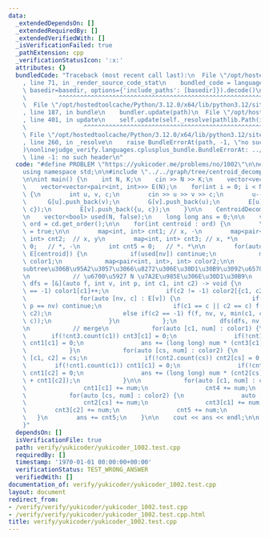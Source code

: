 ```yaml
---
data:
  _extendedDependsOn: []
  _extendedRequiredBy: []
  _extendedVerifiedWith: []
  _isVerificationFailed: true
  _pathExtension: cpp
  _verificationStatusIcon: ':x:'
  attributes: {}
  bundledCode: "Traceback (most recent call last):\n  File \"/opt/hostedtoolcache/Python/3.12.0/x64/lib/python3.12/site-packages/onlinejudge_verify/documentation/build.py\"\
    , line 71, in _render_source_code_stat\n    bundled_code = language.bundle(stat.path,\
    \ basedir=basedir, options={'include_paths': [basedir]}).decode()\n          \
    \         ^^^^^^^^^^^^^^^^^^^^^^^^^^^^^^^^^^^^^^^^^^^^^^^^^^^^^^^^^^^^^^^^^^^^^^^^^^^^^^^^^\n\
    \  File \"/opt/hostedtoolcache/Python/3.12.0/x64/lib/python3.12/site-packages/onlinejudge_verify/languages/cplusplus.py\"\
    , line 187, in bundle\n    bundler.update(path)\n  File \"/opt/hostedtoolcache/Python/3.12.0/x64/lib/python3.12/site-packages/onlinejudge_verify/languages/cplusplus_bundle.py\"\
    , line 401, in update\n    self.update(self._resolve(pathlib.Path(included), included_from=path))\n\
    \                ^^^^^^^^^^^^^^^^^^^^^^^^^^^^^^^^^^^^^^^^^^^^^^^^^^^^^^^^^\n \
    \ File \"/opt/hostedtoolcache/Python/3.12.0/x64/lib/python3.12/site-packages/onlinejudge_verify/languages/cplusplus_bundle.py\"\
    , line 260, in _resolve\n    raise BundleErrorAt(path, -1, \"no such header\"\
    )\nonlinejudge_verify.languages.cplusplus_bundle.BundleErrorAt: ../../graph/tree/centroid_decomposition.hpp:\
    \ line -1: no such header\n"
  code: "#define PROBLEM \"https://yukicoder.me/problems/no/1002\"\n\n#include <bits/stdc++.h>\n\
    using namespace std;\n\n#include \"../../graph/tree/centroid_decomposition.hpp\"\
    \n\nint main() {\n    int N, K;\n    cin >> N >> K;\n    vector<vector<int>> G(N);\n\
    \    vector<vector<pair<int, int>>> E(N);\n    for(int i = 0; i < N - 1; i++)\
    \ {\n        int u, v, c;\n        cin >> u >> v >> c;\n        u--; v--;\n  \
    \      G[u].push_back(v);\n        G[v].push_back(u);\n        E[u].push_back({v,\
    \ c});\n        E[v].push_back({u, c});\n    }\n\n    CentroidDecomposition cd(G);\n\
    \n    vector<bool> used(N, false);\n    long long ans = 0;\n\n    vector<int>\
    \ ord = cd.get_order();\n\n    for(int centroid : ord) {\n        \n        used[centroid]\
    \ = true;\n\n        map<int, int> cnt1; // x, -\n        map<pair<int, int>,\
    \ int> cnt2;  // x, y\n        map<int, int> cnt3; // x, *\n        int cnt4 =\
    \ 0;   // *, -\n        int cnt5 = 0;   // *. *\n\n        for(auto [nv, c] :\
    \ E[centroid]) {\n            if(used[nv]) continue;\n            map<int, int>\
    \ color1;\n            map<pair<int, int>, int> color2;\n\n            // centroid\u306E\
    subtree\u306B\u95A2\u3057\u3066\u8272\u306E\u30D1\u30B9\u3092\u6570\u3048\u308B\
    \n            // \u6700\u5927 N \u7A2E\u985E\u306E\u30D1\u30B9\n            auto\
    \ dfs = [&](auto f, int v, int p, int c1, int c2) -> void {\n                if(c2\
    \ == -1) color1[c1]++;\n                if(c2 != -1) color2[{c1, c2}]++;\n\n \
    \               for(auto [nv, c] : E[v]) {\n                    if(used[nv] ||\
    \ p == nv) continue;\n                    if(c1 == c || c2 == c) f(f, nv, v, c1,\
    \ c2);\n                    else if(c2 == -1) f(f, nv, v, min(c1, c), max(c1,\
    \ c));\n                }\n            };\n            dfs(dfs, nv, -1, c, -1);\n\
    \n            // merge\n            for(auto [c1, num] : color1) {\n         \
    \       if(!cnt3.count(c1)) cnt3[c1] = 0;\n                if(!cnt1.count(c1))\
    \ cnt1[c1] = 0;\n                ans += (long long) num * (cnt3[c1] + cnt4 - cnt1[c1]);\n\
    \            }\n            for(auto [cs, num] : color2) {\n                auto\
    \ [c1, c2] = cs;\n                if(!cnt2.count(cs)) cnt2[cs] = 0;\n        \
    \        if(!cnt1.count(c1)) cnt1[c1] = 0;\n                if(!cnt1.count(c2))\
    \ cnt1[c2] = 0;\n                ans += (long long) num * (cnt2[cs] + cnt1[c1]\
    \ + cnt1[c2]);\n            }\n\n            for(auto [c1, num] : color1) {\n\
    \                cnt1[c1] += num;\n                cnt4 += num;\n            }\n\
    \            for(auto [cs, num] : color2) {\n                auto [c1, c2] = cs;\n\
    \                cnt2[cs] += num;\n                cnt3[c1] += num;\n        \
    \        cnt3[c2] += num;\n                cnt5 += num;\n            }\n     \
    \   }\n        ans += cnt5;\n    }\n\n    cout << ans << endl;\n\n    return 0;\n\
    }"
  dependsOn: []
  isVerificationFile: true
  path: verify/yukicoder/yukicoder_1002.test.cpp
  requiredBy: []
  timestamp: '1970-01-01 00:00:00+00:00'
  verificationStatus: TEST_WRONG_ANSWER
  verifiedWith: []
documentation_of: verify/yukicoder/yukicoder_1002.test.cpp
layout: document
redirect_from:
- /verify/verify/yukicoder/yukicoder_1002.test.cpp
- /verify/verify/yukicoder/yukicoder_1002.test.cpp.html
title: verify/yukicoder/yukicoder_1002.test.cpp
---
```

